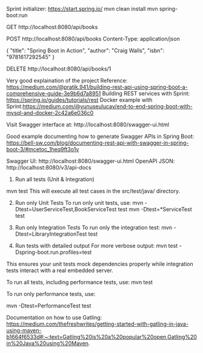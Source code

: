 Sprint initializer: https://start.spring.io/
mvn clean install
mvn spring-boot:run

GET http://localhost:8080/api/books

POST http://localhost:8080/api/books
Content-Type: application/json

{
 "title": "Spring Boot in Action",
 "author": "Craig Walls",
 "isbn": "9781617292545"
}

DELETE http://localhost:8080/api/books/1

Very good explaination of the project
Reference: https://medium.com/@pratik.941/building-rest-api-using-spring-boot-a-comprehensive-guide-3e9b6d7a8951 
Building REST services with Sprint: https://spring.io/guides/tutorials/rest
Docker example with Sprint:https://medium.com/@yunuseulucay/end-to-end-spring-boot-with-mysql-and-docker-2c42a6e036c0

Visit Swagger interface at: http://localhost:8080/swagger-ui.html

Good example documenting how to generate Swagger APIs in Spring Boot: https://bell-sw.com/blog/documenting-rest-api-with-swagger-in-spring-boot-3/#mcetoc_1heq9ft3o1v 

Swagger UI: http://localhost:8080/swagger-ui.html
OpenAPI JSON: http://localhost:8080/v3/api-docs


1. Run all tests (Unit & Integration)

mvn test
This will execute all test cases in the src/test/java/ directory.

2. Run only Unit Tests
To run only unit tests, use:
mvn -Dtest=UserServiceTest,BookServiceTest test
mvn -Dtest=*ServiceTest test

3. Run only Integration Tests
To run only the integration test:
mvn -Dtest=LibraryIntegrationTest test

4. Run tests with detailed output
For more verbose output:
mvn test -Dspring-boot.run.profiles=test

This ensures your unit tests mock dependencies properly while integration tests interact with a real embedded server.

To run all tests, including performance tests, use:
mvn test

To run only performance tests, use:

mvn -Dtest=PerformanceTest test

Documentation on how to use Gatling: https://medium.com/thefreshwrites/getting-started-with-gatling-in-java-using-maven-b1664f6533d#:~:text=Gatling%20is%20a%20popular%20open,Gatling%20in%20Java%20using%20Maven. 